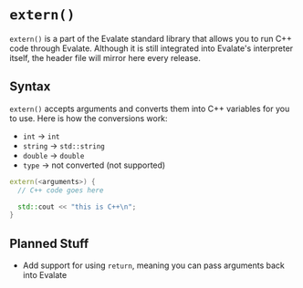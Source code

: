 # ``extern()``
``extern()`` is a part of the Evalate standard library that allows you to run C++ code through Evalate. Although it is still integrated into Evalate's interpreter itself,
the header file will mirror here every release.

## Syntax
``extern()`` accepts arguments and converts them into C++ variables for you to use. Here is how the conversions work:

- ``int`` -> ``int``
- ``string`` -> ``std::string``
- ``double`` -> ``double``
- ``type`` -> not converted (not supported)

```cpp
extern(<arguments>) {
  // C++ code goes here

  std::cout << "this is C++\n";
}
```

## Planned Stuff
- Add support for using ``return``, meaning you can pass arguments back into Evalate
